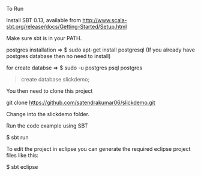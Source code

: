 To Run

Install SBT 0.13, available from http://www.scala-sbt.org/release/docs/Getting-Started/Setup.html

Make sure sbt is in your PATH.

postgres installation => 
$ sudo apt-get install postgresql (If you already have postgres database then no need to install)

for create databse => 
 $ sudo -u postgres psql postgres 
 > create database slickdemo;
 
You then need to clone this project

git clone  https://github.com/satendrakumar06/slickdemo.git

Change into the slickdemo folder.

Run the code example using SBT

$ sbt run

To edit the project in eclipse you can generate the required eclipse project files like this:

$ sbt eclipse
